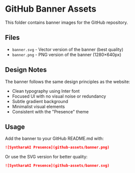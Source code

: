 # GitHub Banner Assets

This folder contains banner images for the GitHub repository.

## Files

- `banner.svg` - Vector version of the banner (best quality)
- `banner.png` - PNG version of the banner (1280×640px)

## Design Notes

The banner follows the same design principles as the website:
- Clean typography using Inter font
- Focused UI with no visual noise or redundancy
- Subtle gradient background
- Minimalist visual elements
- Consistent with the "Presence" theme

## Usage

Add the banner to your GitHub README.md with:

```markdown
![SyntharaAI Presence](github-assets/banner.png)
```

Or use the SVG version for better quality:

```markdown
![SyntharaAI Presence](github-assets/banner.svg)
```
